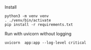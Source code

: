 Install

```
python3 -m venv venv
. ./venv/bin/activate
pip install -r requirements.txt
```

Run with uvicorn without logging
```
uvicorn  app:app --log-level critical
```
